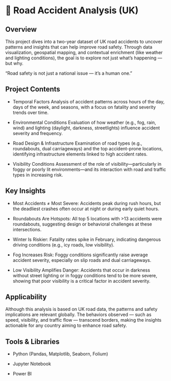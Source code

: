 # 🚗 Road Accident Analysis (UK)
##  Overview
  This project dives into a two-year dataset of UK road accidents to uncover patterns and insights that can help improve road safety. Through data visualization, geospatial mapping, and contextual enrichment       (like weather and lighting conditions), the goal is to explore not just what’s happening — but why.

  “Road safety is not just a national issue — it’s a human one.”

##  Project Contents
- Temporal Factors
    Analysis of accident patterns across hours of the day, days of the week, and seasons, with a focus on fatality and severity trends over time.

- Environmental Conditions
    Evaluation of how weather (e.g., fog, rain, wind) and lighting (daylight, darkness, streetlights) influence accident severity and frequency.

- Road Design & Infrastructure
    Examination of road types (e.g., roundabouts, dual carriageways) and the top accident-prone locations, identifying infrastructure elements linked to high accident rates.

- Visibility Conditions
    Assessment of the role of visibility—particularly in foggy or poorly lit environments—and its interaction with road and traffic types in increasing risk.

##  Key Insights
- Most Accidents ≠ Most Severe: Accidents peak during rush hours, but the deadliest crashes often occur at night or during early quiet hours.

- Roundabouts Are Hotspots: All top 5 locations with >13 accidents were roundabouts, suggesting design or behavioral challenges at these intersections.

- Winter Is Riskier: Fatality rates spike in February, indicating dangerous driving conditions (e.g., icy roads, low visibility).

- Fog Increases Risk: Foggy conditions significantly raise average accident severity, especially on slip roads and dual carriageways.

- Low Visibility Amplifies Danger: Accidents that occur in darkness without street lighting or in foggy conditions tend to be more severe, showing that poor visibility is a critical factor in accident severity.

##  Applicability
  Although this analysis is based on UK road data, the patterns and safety implications are relevant globally. The behaviors observed — such as speed, visibility, and traffic flow — transcend borders, making the   insights actionable for any country aiming to enhance road safety.

##  Tools & Libraries
- Python (Pandas, Matplotlib, Seaborn, Folium)

- Jupyter Notebook

- Power BI
